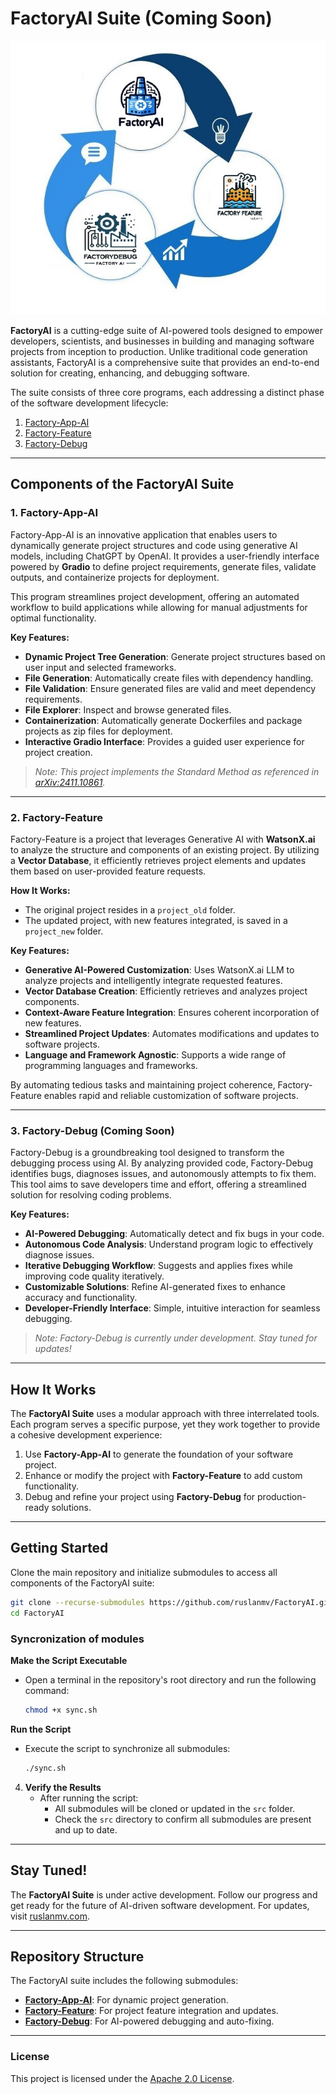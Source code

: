 # FactoryAI Suite (Coming Soon)

![alt text](./assets/logo-small.jpg)

**FactoryAI** is a cutting-edge suite of AI-powered tools designed to empower developers, scientists, and businesses in building and managing software projects from inception to production. Unlike traditional code generation assistants, FactoryAI is a comprehensive suite that provides an end-to-end solution for creating, enhancing, and debugging software.

The suite consists of three core programs, each addressing a distinct phase of the software development lifecycle:

1. [Factory-App-AI](https://github.com/ruslanmv/Factory-App-AI)
2. [Factory-Feature](https://github.com/ruslanmv/Factory-Feature)
3. [Factory-Debug](https://github.com/ruslanmv/Factory-Debug)

---

## Components of the FactoryAI Suite

### 1. **Factory-App-AI**
Factory-App-AI is an innovative application that enables users to dynamically generate project structures and code using generative AI models, including ChatGPT by OpenAI. It provides a user-friendly interface powered by **Gradio** to define project requirements, generate files, validate outputs, and containerize projects for deployment. 

This program streamlines project development, offering an automated workflow to build applications while allowing for manual adjustments for optimal functionality.

**Key Features:**
- **Dynamic Project Tree Generation**: Generate project structures based on user input and selected frameworks.
- **File Generation**: Automatically create files with dependency handling.
- **File Validation**: Ensure generated files are valid and meet dependency requirements.
- **File Explorer**: Inspect and browse generated files.
- **Containerization**: Automatically generate Dockerfiles and package projects as zip files for deployment.
- **Interactive Gradio Interface**: Provides a guided user experience for project creation.

> *Note: This project implements the Standard Method as referenced in [arXiv:2411.10861](https://arxiv.org/abs/2411.10861).*

---

### 2. **Factory-Feature**
Factory-Feature is a project that leverages Generative AI with **WatsonX.ai** to analyze the structure and components of an existing project. By utilizing a **Vector Database**, it efficiently retrieves project elements and updates them based on user-provided feature requests.

**How It Works:**
- The original project resides in a `project_old` folder.
- The updated project, with new features integrated, is saved in a `project_new` folder.

**Key Features:**
- **Generative AI-Powered Customization**: Uses WatsonX.ai LLM to analyze projects and intelligently integrate requested features.
- **Vector Database Creation**: Efficiently retrieves and analyzes project components.
- **Context-Aware Feature Integration**: Ensures coherent incorporation of new features.
- **Streamlined Project Updates**: Automates modifications and updates to software projects.
- **Language and Framework Agnostic**: Supports a wide range of programming languages and frameworks.

By automating tedious tasks and maintaining project coherence, Factory-Feature enables rapid and reliable customization of software projects.

---

### 3. **Factory-Debug** (Coming Soon)
Factory-Debug is a groundbreaking tool designed to transform the debugging process using AI. By analyzing provided code, Factory-Debug identifies bugs, diagnoses issues, and autonomously attempts to fix them. This tool aims to save developers time and effort, offering a streamlined solution for resolving coding problems.

**Key Features:**
- **AI-Powered Debugging**: Automatically detect and fix bugs in your code.
- **Autonomous Code Analysis**: Understand program logic to effectively diagnose issues.
- **Iterative Debugging Workflow**: Suggests and applies fixes while improving code quality iteratively.
- **Customizable Solutions**: Refine AI-generated fixes to enhance accuracy and functionality.
- **Developer-Friendly Interface**: Simple, intuitive interaction for seamless debugging.

> *Note: Factory-Debug is currently under development. Stay tuned for updates!*

---

## How It Works

The **FactoryAI Suite** uses a modular approach with three interrelated tools. Each program serves a specific purpose, yet they work together to provide a cohesive development experience:
1. Use **Factory-App-AI** to generate the foundation of your software project.
2. Enhance or modify the project with **Factory-Feature** to add custom functionality.
3. Debug and refine your project using **Factory-Debug** for production-ready solutions.

---

## Getting Started

Clone the main repository and initialize submodules to access all components of the FactoryAI suite:

```bash
git clone --recurse-submodules https://github.com/ruslanmv/FactoryAI.git
cd FactoryAI

```

### Syncronization of modules

**Make the Script Executable**
   - Open a terminal in the repository's root directory and run the following command:
     ```bash
     chmod +x sync.sh
     ```

**Run the Script**
   - Execute the script to synchronize all submodules:
     ```bash
     ./sync.sh
     ```

4. **Verify the Results**
   - After running the script:
     - All submodules will be cloned or updated in the `src` folder.
     - Check the `src` directory to confirm all submodules are present and up to date.
---

## Stay Tuned!

The **FactoryAI Suite** is under active development. Follow our progress and get ready for the future of AI-driven software development. For updates, visit [ruslanmv.com](https://ruslanmv.com).

---

## Repository Structure

The FactoryAI suite includes the following submodules:

- **[Factory-App-AI](https://github.com/ruslanmv/Factory-App-AI)**: For dynamic project generation.
- **[Factory-Feature](https://github.com/ruslanmv/Factory-Feature)**: For project feature integration and updates.
- **[Factory-Debug](https://github.com/ruslanmv/Factory-Debug)**: For AI-powered debugging and auto-fixing.

---

### License

This project is licensed under the [Apache 2.0 License](LICENSE).
